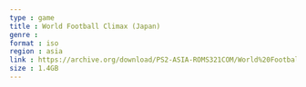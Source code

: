 ```yaml
---
type : game
title : World Football Climax (Japan)
genre : 
format : iso
region : asia
link : https://archive.org/download/PS2-ASIA-ROMS321COM/World%20Football%20Climax%20%28Japan%29.7z
size : 1.4GB
---
```

